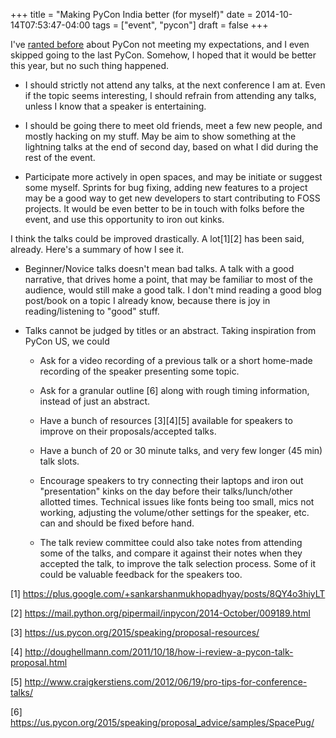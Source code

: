 +++
title = "Making PyCon India better (for myself)"
date = 2014-10-14T07:53:47-04:00
tags = ["event", "pycon"]
draft = false
+++

I've [ranted before](./notes-from-pycon.html) about PyCon not meeting my expectations, and I even skipped
going to the last PyCon.  Somehow, I hoped that it would be better this year,
but no such thing happened.

-   I should strictly not attend any talks, at the next conference I am at.  Even
    if the topic seems interesting, I should refrain from attending any talks,
    unless I know that a speaker is entertaining.

-   I should be going there to meet old friends, meet a few new people, and
    mostly hacking on my stuff.  May be aim to show something at the lightning
    talks at the end of second day, based on what I did during the rest of the
    event.

-   Participate more actively in open spaces, and may be initiate or suggest some
    myself.  Sprints for bug fixing, adding new features to a project may be a
    good way to get new developers to start contributing to FOSS projects.  It
    would be even better to be in touch with folks before the event, and use this
    opportunity to iron out kinks.

I think the talks could be improved drastically. A lot[1][2] has been said,
already.  Here's a summary of how I see it.

-   Beginner/Novice talks doesn't mean bad talks.  A talk with a good narrative,
    that drives home a point, that may be familiar to most of the audience, would
    still make a good talk.  I don't mind reading a good blog post/book on a
    topic I already know, because there is joy in reading/listening to "good"
    stuff.

-   Talks cannot be judged by titles or an abstract.  Taking inspiration from
    PyCon US, we could
    -   Ask for a video recording of a previous talk or a short home-made
        recording of the speaker presenting some topic.

    -   Ask for a granular outline [6] along with rough timing information, instead of
        just an abstract.

    -   Have a bunch of resources [3][4][5] available for speakers to improve on their
        proposals/accepted talks.

    -   Have a bunch of 20 or 30 minute talks, and very few longer (45 min) talk
        slots.

    -   Encourage speakers to try connecting their laptops and iron out
        "presentation" kinks on the day before their talks/lunch/other allotted
        times. Technical issues like fonts being too small, mics not working,
        adjusting the volume/other settings for the speaker, etc. can and should be
        fixed before hand.

    -   The talk review committee could also take notes from attending some of the
        talks, and compare it against their notes when they accepted the talk, to
        improve the talk selection process.  Some of it could be valuable feedback
        for the speakers too.

[1] <https://plus.google.com/+sankarshanmukhopadhyay/posts/8QY4o3hiyLT>

[2] <https://mail.python.org/pipermail/inpycon/2014-October/009189.html>

[3] <https://us.pycon.org/2015/speaking/proposal-resources/>

[4] <http://doughellmann.com/2011/10/18/how-i-review-a-pycon-talk-proposal.html>

[5] <http://www.craigkerstiens.com/2012/06/19/pro-tips-for-conference-talks/>

[6] <https://us.pycon.org/2015/speaking/proposal_advice/samples/SpacePug/>
